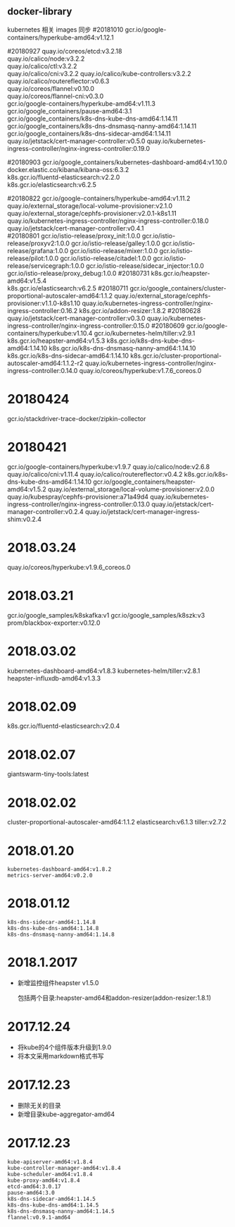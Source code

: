 ## docker-library
	
kubernetes 相关 images 同步
#20181010
  gcr.io/google-containers/hyperkube-amd64:v1.12.1  
  
#20180927
  quay.io/coreos/etcd:v3.2.18  
  quay.io/calico/node:v3.2.2  
  quay.io/calico/ctl:v3.2.2  
  quay.io/calico/cni:v3.2.2
  quay.io/calico/kube-controllers:v3.2.2
  quay.io/calico/routereflector:v0.6.3  
  quay.io/coreos/flannel:v0.10.0  
  quay.io/coreos/flannel-cni:v0.3.0  
  gcr.io/google-containers/hyperkube-amd64:v1.11.3  
  gcr.io/google_containers/pause-amd64:3.1  
  gcr.io/google_containers/k8s-dns-kube-dns-amd64:1.14.11  
  gcr.io/google_containers/k8s-dns-dnsmasq-nanny-amd64:1.14.11  
  gcr.io/google_containers/k8s-dns-sidecar-amd64:1.14.11  
  quay.io/jetstack/cert-manager-controller:v0.5.0 
  quay.io/kubernetes-ingress-controller/nginx-ingress-controller:0.19.0   
  
#20180903
  gcr.io/google_containers/kubernetes-dashboard-amd64:v1.10.0  
  docker.elastic.co/kibana/kibana-oss:6.3.2  
  k8s.gcr.io/fluentd-elasticsearch:v2.2.0  
  k8s.gcr.io/elasticsearch:v6.2.5  
  
#20180822
  gcr.io/google-containers/hyperkube-amd64:v1.11.2  
  quay.io/external_storage/local-volume-provisioner:v2.1.0  
  quay.io/external_storage/cephfs-provisioner:v2.0.1-k8s1.11  
  quay.io/kubernetes-ingress-controller/nginx-ingress-controller:0.18.0  
  quay.io/jetstack/cert-manager-controller:v0.4.1  
#20180801
  gcr.io/istio-release/proxy_init:1.0.0
  gcr.io/istio-release/proxyv2:1.0.0
  gcr.io/istio-release/galley:1.0.0
  gcr.io/istio-release/grafana:1.0.0
  gcr.io/istio-release/mixer:1.0.0
  gcr.io/istio-release/pilot:1.0.0
  gcr.io/istio-release/citadel:1.0.0
  gcr.io/istio-release/servicegraph:1.0.0
  gcr.io/istio-release/sidecar_injector:1.0.0
  gcr.io/istio-release/proxy_debug:1.0.0
#20180731
  k8s.gcr.io/heapster-amd64:v1.5.4  
  k8s.gcr.io/elasticsearch:v6.2.5
#20180711
  gcr.io/google_containers/cluster-proportional-autoscaler-amd64:1.1.2
  quay.io/external_storage/cephfs-provisioner:v1.1.0-k8s1.10
  quay.io/kubernetes-ingress-controller/nginx-ingress-controller:0.16.2
  k8s.gcr.io/addon-resizer:1.8.2
#20180628
  quay.io/jetstack/cert-manager-controller:v0.3.0
  quay.io/kubernetes-ingress-controller/nginx-ingress-controller:0.15.0
#20180609
  gcr.io/google-containers/hyperkube:v1.10.4
  gcr.io/kubernetes-helm/tiller:v2.9.1
  k8s.gcr.io/heapster-amd64:v1.5.3
  k8s.gcr.io/k8s-dns-kube-dns-amd64:1.14.10
  k8s.gcr.io/k8s-dns-dnsmasq-nanny-amd64:1.14.10
  k8s.gcr.io/k8s-dns-sidecar-amd64:1.14.10
  k8s.gcr.io/cluster-proportional-autoscaler-amd64:1.1.2-r2
  quay.io/kubernetes-ingress-controller/nginx-ingress-controller:0.14.0
  quay.io/coreos/hyperkube:v1.7.6_coreos.0
# 20180424
  gcr.io/stackdriver-trace-docker/zipkin-collector
# 20180421
  gcr.io/google-containers/hyperkube:v1.9.7
  quay.io/calico/node:v2.6.8
  quay.io/calico/cni:v1.11.4
  quay.io/calico/routereflector:v0.4.2
  k8s.gcr.io/k8s-dns-kube-dns-amd64:1.14.10
  gcr.io/google_containers/heapster-amd64:v1.5.2
  quay.io/external_storage/local-volume-provisioner:v2.0.0
  quay.io/kubespray/cephfs-provisioner:a71a49d4
  quay.io/kubernetes-ingress-controller/nginx-ingress-controller:0.13.0
  quay.io/jetstack/cert-manager-controller:v0.2.4
  quay.io/jetstack/cert-manager-ingress-shim:v0.2.4

# 2018.03.24
  quay.io/coreos/hyperkube:v1.9.6_coreos.0
# 2018.03.21
  gcr.io/google_samples/k8skafka:v1
  gcr.io/google_samples/k8szk:v3
  prom/blackbox-exporter:v0.12.0

# 2018.03.02
  kubernetes-dashboard-amd64:v1.8.3
  kubernetes-helm/tiller:v2.8.1
  heapster-influxdb-amd64:v1.3.3

# 2018.02.09
  k8s.gcr.io/fluentd-elasticsearch:v2.0.4
# 2018.02.07
   giantswarm-tiny-tools:latest

# 2018.02.02
   cluster-proportional-autoscaler-amd64:1.1.2
   elasticsearch:v6.1.3
   tiller:v2.7.2

# 2018.01.20

	kubernetes-dashboard-amd64:v1.8.2
	metrics-server-amd64:v0.2.0

# 2018.01.12

	k8s-dns-sidecar-amd64:1.14.8
	k8s-dns-kube-dns-amd64:1.14.8
	k8s-dns-dnsmasq-nanny-amd64:1.14.8

# 2018.1.2017

* 新增监控组件heapster v1.5.0
	
	包括两个目录:heapster-amd64和addon-resizer(addon-resizer:1.8.1)

# 2017.12.24
* 将kube的4个组件版本升级到1.9.0
* 将本文采用markdown格式书写
	
# 2017.12.23
* 删除无关的目录
* 新增目录kube-aggregator-amd64
	  
# 2017.12.23

	kube-apiserver-amd64:v1.8.4
	kube-controller-manager-amd64:v1.8.4
	kube-scheduler-amd64:v1.8.4
	kube-proxy-amd64:v1.8.4
	etcd-amd64:3.0.17
	pause-amd64:3.0
	k8s-dns-sidecar-amd64:1.14.5
	k8s-dns-kube-dns-amd64:1.14.5
	k8s-dns-dnsmasq-nanny-amd64:1.14.5
	flannel:v0.9.1-amd64
